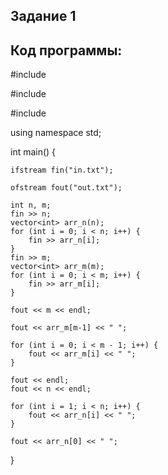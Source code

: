 ## Задание 1

## Код программы:

#include <iostream>

#include <fstream>

#include <vector>

using namespace std;

int main() {

    ifstream fin("in.txt");
    
    ofstream fout("out.txt");

    int n, m;
    fin >> n;
    vector<int> arr_n(n);
    for (int i = 0; i < n; i++) {
        fin >> arr_n[i];
    }
    fin >> m;
    vector<int> arr_m(m);
    for (int i = 0; i < m; i++) {
        fin >> arr_m[i];
    }

    fout << m << endl;
    
    fout << arr_m[m-1] << " ";

    for (int i = 0; i < m - 1; i++) {
        fout << arr_m[i] << " ";
    }

    fout << endl;
    fout << n << endl;

    for (int i = 1; i < n; i++) {
        fout << arr_n[i] << " ";
    }

    fout << arr_n[0] << " ";
}